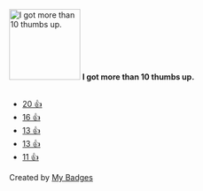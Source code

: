 <img src="https://my-badges.github.io/my-badges/thumbs-up-10.png" alt="I got more than 10 thumbs up." title="I got more than 10 thumbs up." width="128">
<strong>I got more than 10 thumbs up.</strong>
<br><br>

* <a href="https://github.com/Twitter4J/Twitter4J/issues/343">20 👍</a>
* <a href="https://github.com/rom1504/img2dataset/issues/293#issuecomment-1519096115">16 👍</a>
* <a href="https://github.com/mastodon/mastodon/discussions/35114#discussioncomment-13530923">13 👍</a>
* <a href="https://github.com/mastodon/mastodon/issues/35086#issuecomment-2987760953">13 👍</a>
* <a href="https://github.com/bigtreetech/PandaTouch/issues/27">11 👍</a>


Created by <a href="https://github.com/my-badges/my-badges">My Badges</a>